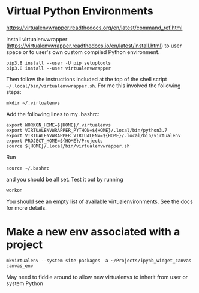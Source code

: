 
# Virtual Python Environments

https://virtualenvwrapper.readthedocs.org/en/latest/command_ref.html

Install virtualenvwrapper (https://virtualenvwrapper.readthedocs.io/en/latest/install.html) to user space or to user's own custom compiled Python environment.

    pip3.8 install --user -U pip setuptools
    pip3.8 install --user virtualenvwrapper

Then follow the instructions included at the top of the shell script `~/.local/bin/virtualenvwrapper.sh`.  For me this involved the following steps:

    mkdir ~/.virtualenvs

Add the following lines to my .bashrc:

    export WORKON_HOME=${HOME}/.virtualenvs
    export VIRTUALENVWRAPPER_PYTHON=${HOME}/.local/bin/python3.7
    export VIRTUALENVWRAPPER_VIRTUALENV=${HOME}/.local/bin/virtualenv
    export PROJECT_HOME=${HOME}/Projects
    source ${HOME}/.local/bin/virtualenvwrapper.sh

Run

    source ~/.bashrc

and you should be all set.  Test it out by running

    workon

You should see an empty list of available virtualenvironments.  See the docs for more details.


# Make a new env associated with a project

    mkvirtualenv --system-site-packages -a ~/Projects/ipynb_widget_canvas canvas_env


May need to fiddle around to allow new virtualenvs to inherit from user or system Python
